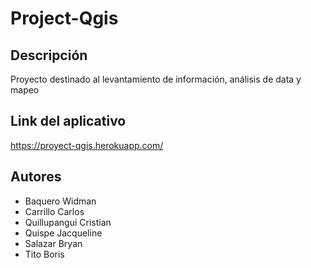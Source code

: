 # Project-Qgis
## Descripción
Proyecto destinado al levantamiento de información, análisis de data y mapeo 
## Link del aplicativo
https://proyect-qgis.herokuapp.com/
## Autores
- Baquero Widman
- Carrillo Carlos
- Quillupangui Cristian
- Quispe Jacqueline
- Salazar Bryan
- Tito Boris 
